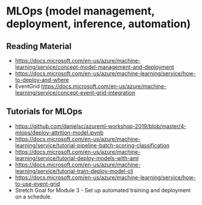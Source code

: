 # MLOps (model management, deployment, inference, automation)

## Reading Material
- https://docs.microsoft.com/en-us/azure/machine-learning/service/concept-model-management-and-deployment
- https://docs.microsoft.com/en-us/azure/machine-learning/service/how-to-deploy-and-where
- EventGrid https://docs.microsoft.com/en-us/azure/machine-learning/service/concept-event-grid-integration

## Tutorials for MLOps
- https://github.com/danielsc/azureml-workshop-2019/blob/master/4-mlops/deploy-attrition-model.ipynb
- https://docs.microsoft.com/en-us/azure/machine-learning/service/tutorial-pipeline-batch-scoring-classification
- https://docs.microsoft.com/en-us/azure/machine-learning/service/tutorial-deploy-models-with-aml
- https://docs.microsoft.com/en-us/azure/machine-learning/service/tutorial-train-deploy-model-cli
- https://docs.microsoft.com/en-us/azure/machine-learning/service/how-to-use-event-grid
- Stretch Goal for Module 3 - Set up automated training and deployment on a schedule. 
